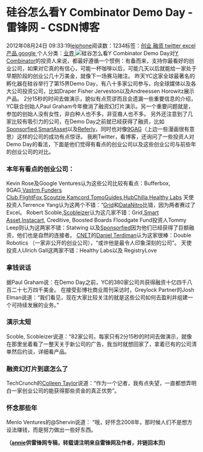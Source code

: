 
# 硅谷怎么看Y Combinator Demo Day - 雷锋网 - CSDN博客


2012年08月24日 09:33:19[leiphone](https://me.csdn.net/leiphone)阅读数：1234标签：[创业																](https://so.csdn.net/so/search/s.do?q=创业&t=blog)[融资																](https://so.csdn.net/so/search/s.do?q=融资&t=blog)[twitter																](https://so.csdn.net/so/search/s.do?q=twitter&t=blog)[excel																](https://so.csdn.net/so/search/s.do?q=excel&t=blog)[产品																](https://so.csdn.net/so/search/s.do?q=产品&t=blog)[google																](https://so.csdn.net/so/search/s.do?q=google&t=blog)[
							](https://so.csdn.net/so/search/s.do?q=产品&t=blog)[
																					](https://so.csdn.net/so/search/s.do?q=excel&t=blog)个人分类：[业界																](https://blog.csdn.net/leiphone/article/category/873390)
[
																								](https://so.csdn.net/so/search/s.do?q=excel&t=blog)
[
				](https://so.csdn.net/so/search/s.do?q=twitter&t=blog)
[
			](https://so.csdn.net/so/search/s.do?q=twitter&t=blog)
[
		](https://so.csdn.net/so/search/s.do?q=融资&t=blog)
[
	](https://so.csdn.net/so/search/s.do?q=创业&t=blog)
![硅谷怎么看Y Combinator Demo Day](http://www.leiphone.com/wp-content/uploads/2012/08/Y-combinator-150x150.jpg)对[Y
 Combinator](http://www.leiphone.com/tag/y-combinator)的投资人来说，都最好遵循一个惯例：有备而来，支持你最看好的创业公司，如果对它真的有信心，可能一杯咖啡以后，可能几天以后就能给一家处于早期阶段的创业公几十万美金，就像下一场赛马赌注。
昨天YC这家全球最著名的孵化器在硅谷举行了第15界Demo
 Day，有八十多家公司参与，向全球媒体以及各大公司投资公司，比如Draper Fisher Jerveston以及Andreessen Horowitz展示产品。
2分15秒的时间去做演示，貌似有点荒谬而且会遗漏一些重要信息的介绍，YC联合创始人Paul Graham今年撤消了融资幻灯片演示。另一个重要问题就是，参加的创始人没有女性，非白种人也不多，非亚裔人也不多。
另外还注意到了几家比较有吸引力的公司，在Demo Day之前就已经获得了融资，比如[Sponsorfied](http://sponsorfied.com/),[SmartAsset](http://smartasset.com/)以及[Referly](http://refer.ly/)，同时也对像[9GAG](http://9gag.com/)（上边一些漫画很有意思）这样的公司的成功有点惊讶。
我刷Twitter，看博客，还询问了一些投资人对Demo Day的看法，下面是他们觉得有看点的创业公司以及这些创业公司与前些年的创业公司的对比。
### 本年有看点的创业公司：
Kevin Rose及Google Ventures认为这些公司比较有看点：Bufferbox, 9GAG,[Vastrm](http://vastrm.com/),[Funders
 Club](http://venturebeat.com/2012/08/16/funders-club-raises-over-1m-for-startups-online-including-itself/),[FlightFox](http://flightfox.com/),[Scoutzie](http://venturebeat.com/2012/08/21/99designs-competitor-scoutzie-connects-you-with-top-mobile-designers/),[Kamcord](http://kamcord.com/),[TomoGuides](http://tomoguides.com/),[HubChilla](http://hubchilla.com/),[Healthy
 Labs](http://venturebeat.com/2012/08/21/healthy-labs-is-a-social-network-for-people-with-chronic-conditions/)
天使投资人Terrence
 Yang认为这两个不错：“[Grid](http://grid.binarythumb.com/)和[DataNitro](https://datanitro.com/)比错，因为两者赛过了Excel。
Robert Scoble,[Scobleizer](http://scobleizer.com/)认为这几家不错：Grid,[Smart
 Asset](http://venturebeat.com/2012/07/24/smartasset-pulls-shroud-off-making-personal-finance-decisions/),[Instacart](http://venturebeat.com/2012/08/21/instacart-is-uber-for-grocery-delivery/), Creditive, Boosted Boards
Floodgate Fund投资人Tommy Leep则认为这两家不错：Statwing 以及[Sponsorfied](http://venturebeat.com/2012/07/25/sponsorfied-launch-sponsorships/)因为他们已经获得了巨额融资，他们也是自然的连接者。
[CNET](http://news.cnet.com/8301-1023_3-57497488-93/y-combinators-stars-shine-at-demo-day/)的[Daniel
 Terdiman](http://news.cnet.com/8301-1023_3-57497488-93/y-combinators-stars-shine-at-demo-day/)认为这家很棒：Double Robotics （一家非公开的创业公司），“或许他是最令人印象深刻的公司”。
天使投资人Ulrich Gall这两家不错：Healthy Labs以及 RegistryLove
### 拿钱说话
据Paul Graham说：在Demo Day之前，YC的380家公司共获得融资十亿四千八百二十七万四千美金。
在接受彭博社商业周刊采访时，Greylock Partner的Josh Elman说道：“我们看见，现在大家比较关注的就是这些公司如何去盈利并组建一个可持续发展的业务。”
### 演示太短
Scoble, Scobleizer说道：“82家公司，每家只有2分15秒的时间去做演示，就像在那里坐着看了一整天关于新公司的广告，我当时就想回家了，拿着已有的公司清单然后约谈，详细看产品。
### 融资幻灯片到底怎么了
TechCrunch的[Colleen
 Taylor](http://techcrunch.com/2012/08/21/yc-funding-slide-demos-summer-2012/)说道：“作为一个记者，我有点失望，一直都想弄明白一家创业公司的能获得那些资金的真正优势”。
### 怀念那些年
Menlo Ventures的@Shervin说道： “哦，好怀念2008年，那时候人们不是想方设法赚钱，而是努力做出一些好东西。

**（****[annie](http://www.leiphone.com/author/annie)****供****雷锋网****专稿，转载请注明来自雷锋网及作者，并链回本页)**

